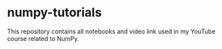 # numpy-tutorials
This repository contains all notebooks and video link used in my YouTube course related to NumPy.
